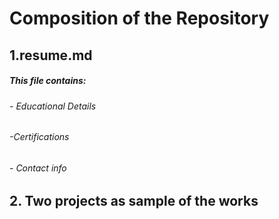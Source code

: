 # Composition of the Repository
## 1.resume.md
##### This file contains:
###### - Educational Details 
###### -Certifications
###### - Contact info

## 2. Two projects as sample of the works
